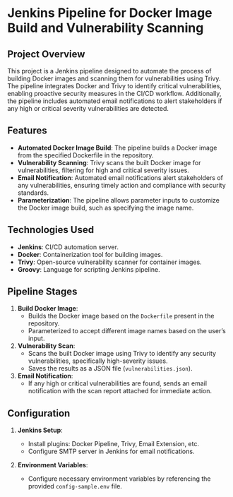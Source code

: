 # Jenkins Pipeline for Docker Image Build and Vulnerability Scanning

## Project Overview
This project is a Jenkins pipeline designed to automate the process of building Docker images and scanning them for vulnerabilities using Trivy. The pipeline integrates Docker and Trivy to identify critical vulnerabilities, enabling proactive security measures in the CI/CD workflow. Additionally, the pipeline includes automated email notifications to alert stakeholders if any high or critical severity vulnerabilities are detected.

## Features
- **Automated Docker Image Build**: The pipeline builds a Docker image from the specified Dockerfile in the repository.
- **Vulnerability Scanning**: Trivy scans the built Docker image for vulnerabilities, filtering for high and critical severity issues.
- **Email Notification**: Automated email notifications alert stakeholders of any vulnerabilities, ensuring timely action and compliance with security standards.
- **Parameterization**: The pipeline allows parameter inputs to customize the Docker image build, such as specifying the image name.

## Technologies Used
- **Jenkins**: CI/CD automation server.
- **Docker**: Containerization tool for building images.
- **Trivy**: Open-source vulnerability scanner for container images.
- **Groovy**: Language for scripting Jenkins pipeline.

## Pipeline Stages
1. **Build Docker Image**: 
   - Builds the Docker image based on the `Dockerfile` present in the repository.
   - Parameterized to accept different image names based on the user’s input.
2. **Vulnerability Scan**:
   - Scans the built Docker image using Trivy to identify any security vulnerabilities, specifically high-severity issues.
   - Saves the results as a JSON file (`vulnerabilities.json`).
3. **Email Notification**:
   - If any high or critical vulnerabilities are found, sends an email notification with the scan report attached for immediate action.

## Configuration
1. **Jenkins Setup**:
   - Install plugins: Docker Pipeline, Trivy, Email Extension, etc.
   - Configure SMTP server in Jenkins for email notifications.

2. **Environment Variables**:
   - Configure necessary environment variables by referencing the provided `config-sample.env` file.
